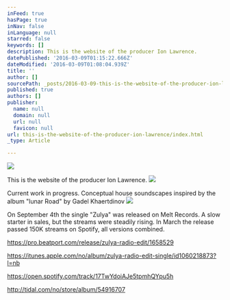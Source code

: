 ```yaml
---
inFeed: true
hasPage: true
inNav: false
inLanguage: null
starred: false
keywords: []
description: This is the website of the producer Ion Lawrence.
datePublished: '2016-03-09T01:15:22.666Z'
dateModified: '2016-03-09T01:08:04.939Z'
title: ''
author: []
sourcePath: _posts/2016-03-09-this-is-the-website-of-the-producer-ion-lawrence.md
published: true
authors: []
publisher:
  name: null
  domain: null
  url: null
  favicon: null
url: this-is-the-website-of-the-producer-ion-lawrence/index.html
_type: Article

---
```

![](https://the-grid-user-content.s3-us-west-2.amazonaws.com/14e6c922-2680-4ce0-b037-6a4b96ca255e.jpg)

This is the website of the producer Ion Lawrence.
![](https://the-grid-user-content.s3-us-west-2.amazonaws.com/f779aefd-2296-478e-a185-d60b93d22e5c.jpg)

Current work in progress.  Conceptual house soundscapes inspired by the album "lunar Road" by Gadel Khaertdinov
![](https://the-grid-user-content.s3-us-west-2.amazonaws.com/09c06547-fae0-4e44-8f18-bec8352bc701.jpg)

On September 4th the single "Zulya" was released on Melt Records.  A slow starter in sales, but the streams were steadily rising.  In March the release passed 150K streams on Spotify, all versions combined.

https://pro.beatport.com/release/zulya-radio-edit/1658529

https://itunes.apple.com/no/album/zulya-radio-edit-single/id1060218873?l=nb

https://open.spotify.com/track/17TwYdoiAJe5tpmhQYpu5h

http://tidal.com/no/store/album/54916707